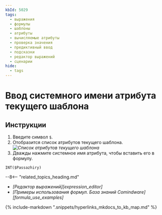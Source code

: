 ```yaml
---
kbId: 5029
tags:
  - выражения
  - формулы
  - шаблоны
  - атрибуты
  - вычисляемые атрибуты
  - проверка значения
  - предиктивный ввод
  - подсказки
  - редактор выражений
  - сценарии
hide:
  - tags
---
```

# Ввод системного имени атрибута текущего шаблона

## Инструкции

1. Введите символ `$`.
2. Отобразится список атрибутов текущего шаблона.
    _![Список атрибутов текущего шаблона](formula_editor_template_attribute_autocomplete.png)_
3. Дважды нажмите системное имя атрибута, чтобы вставить его в формулу.

```mysql title="Пример: формула, возвращающая целочисленное значение атрибута Passazhiry в текущей записи"
INT($Passazhiry)
```

<div class="relatedTopics" markdown="block">

--8<-- "related_topics_heading.md"

- _[Редактор выражений][expression_editor]_
- _[Примеры использования формул. База знаний Comindware][formula_use_examples]_

</div>

{% include-markdown ".snippets/hyperlinks_mkdocs_to_kb_map.md" %}
